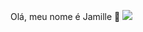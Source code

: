 Olá, meu nome é Jamille
💐
![](https://encrypted-tbn0.gstatic.com/images?q=tbn:ANd9GcQg109KNdetNUEycuLMGjU-nWwlgcGvW2CopA&s)
